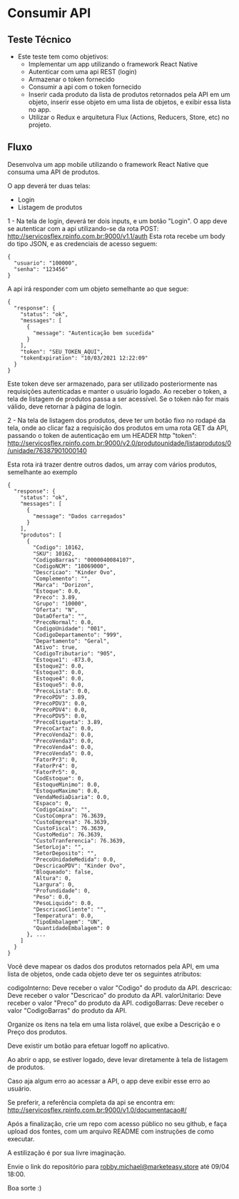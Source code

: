 # Consumir API

## Teste Técnico

- Este teste tem como objetivos:
  - Implementar um app utilizando o framework React Native
  - Autenticar com uma api REST (login)
  - Armazenar o token fornecido 
  - Consumir a api com o token fornecido
  - Inserir cada produto da lista de produtos retornados pela API em um objeto, inserir esse objeto em uma lista de objetos, e exibir essa lista no app.
  - Utilizar o Redux e arquitetura Flux (Actions, Reducers, Store, etc) no projeto.


## Fluxo

Desenvolva um app mobile utilizando o framework React Native que consuma uma API de produtos.

O app deverá ter duas telas:
  - Login 
  - Listagem de produtos

1 - Na tela de login, deverá ter dois inputs, e um botão "Login". O app deve se autenticar com a api utilizando-se da rota POST: http://servicosflex.rpinfo.com.br:9000/v1.1/auth
Esta rota recebe um body do tipo JSON, e as credenciais de acesso seguem:

````
{
  "usuario": "100000",
  "senha": "123456"
}
````

A api irá responder com um objeto semelhante ao que segue:

````
{
  "response": {
    "status": "ok",
    "messages": [
      {
        "message": "Autenticação bem sucedida"
      }
    ],
    "token": "SEU_TOKEN_AQUI",
    "tokenExpiration": "10/03/2021 12:22:09"
  }
}

````

Este token deve ser armazenado, para ser utilizado posteriormente nas requisições autenticadas e manter o usuário logado. Ao receber o token, a tela de listagem de produtos passa a ser acessível. Se o token não for mais válido, deve retornar à página de login.


2 - Na tela de listagem dos produtos, deve ter um botão fixo no rodapé da tela, onde ao clicar faz a requisição dos produtos em uma rota GET da API, passando o token de autenticação em um HEADER http "token": 
http://servicosflex.rpinfo.com.br:9000/v2.0/produtounidade/listaprodutos/0/unidade/76387901000140


Esta rota irá trazer dentre outros dados, um array com vários produtos, semelhante ao exemplo


````
{
  "response": {
    "status": "ok",
    "messages": [
      {
        "message": "Dados carregados"
      }
    ],
    "produtos": [
      {
        "Codigo": 10162,
        "SKU": 10162,
        "CodigoBarras": "0000040084107",
        "CodigoNCM": "18069000",
        "Descricao": "Kinder Ovo",
        "Complemento": "",
        "Marca": "Dorizon",
        "Estoque": 0.0,
        "Preco": 3.89,
        "Grupo": "10000",
        "Oferta": "N",
        "DataOferta": "",
        "PrecoNormal": 0.0,
        "CodigoUnidade": "001",
        "CodigoDepartamento": "999",
        "Departamento": "Geral",
        "Ativo": true,
        "CodigoTributario": "905",
        "Estoque1": -873.0,
        "Estoque2": 0.0,
        "Estoque3": 0.0,
        "Estoque4": 0.0,
        "Estoque5": 0.0,
        "PrecoLista": 0.0,
        "PrecoPDV": 3.89,
        "PrecoPDV3": 0.0,
        "PrecoPDV4": 0.0,
        "PrecoPDV5": 0.0,
        "PrecoEtiqueta": 3.89,
        "PrecoCartaz": 0.0,
        "PrecoVenda2": 0.0,
        "PrecoVenda3": 0.0,
        "PrecoVenda4": 0.0,
        "PrecoVenda5": 0.0,
        "FatorPr3": 0,
        "FatorPr4": 0,
        "FatorPr5": 0,
        "CodEstoque": 0,
        "EstoqueMinimo": 0.0,
        "EstoqueMaximo": 0.0,
        "VendaMediaDiaria": 0.0,
        "Espaco": 0,
        "CodigoCaixa": "",
        "CustoCompra": 76.3639,
        "CustoEmpresa": 76.3639,
        "CustoFiscal": 76.3639,
        "CustoMedio": 76.3639,
        "CustoTranferencia": 76.3639,
        "SetorLoja": "",
        "SetorDeposito": "",
        "PrecoUnidadeMedida": 0.0,
        "DescricaoPDV": "Kinder Ovo",
        "Bloqueado": false,
        "Altura": 0,
        "Largura": 0,
        "Profundidade": 0,
        "Peso": 0.0,
        "PesoLiquido": 0.0,
        "DescricaoCliente": "",
        "Temperatura": 0.0,
        "TipoEmbalagem": "UN",
        "QuantidadeEmbalagem": 0
      }, ...
    ]
  }
}

````
Você deve mapear os dados dos produtos retornados pela API, em uma lista de objetos, onde cada objeto deve ter os seguintes atributos:

  codigoInterno: Deve receber o valor "Codigo" do produto da API.
  descricao: Deve receber o valor "Descricao" do produto da API.
  valorUnitario: Deve receber o valor "Preco" do produto da API.
  codigoBarras: Deve receber o valor "CodigoBarras" do produto da API.


Organize os itens na tela em uma lista rolável, que exibe a Descrição e o Preço dos produtos.

Deve existir um botão para efetuar logoff no aplicativo.

Ao abrir o app, se estiver logado, deve levar diretamente à tela de listagem de produtos.

Caso aja algum erro ao acessar a API, o app deve exibir esse erro ao usuário.

Se preferir, a referência completa da api se encontra em: http://servicosflex.rpinfo.com.br:9000/v1.0/documentacao#/

Após a finalização, crie um repo com acesso público no seu github, e faça upload dos fontes, com um arquivo README com instruções de como executar.

A estilização é por sua livre imaginação.

Envie o link do repositório para robby.michael@marketeasy.store até 09/04 18:00.

Boa sorte :)

